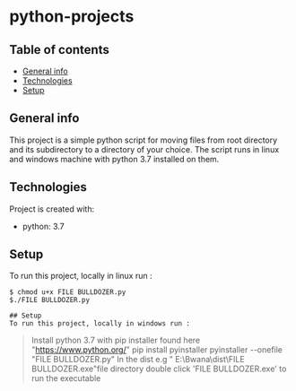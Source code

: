 # python-projects
## Table of contents
* [General info](#general-info)
* [Technologies](#technologies)
* [Setup](#setup)

## General info
This project is a simple python script for moving files from root directory and its subdirectory to a directory of your choice. The script runs in linux and windows machine with python 3.7 installed on them.
	
## Technologies
Project is created with:
* python: 3.7

	
## Setup
To run this project, locally in linux run :

```
$ chmod u+x FILE BULLDOZER.py
$./FILE BULLDOZER.py

## Setup
To run this project, locally in windows run :

```
> Install python 3.7 with pip installer found here "https://www.python.org/"
> pip install pyinstaller
> pyinstaller --onefile "FILE BULLDOZER.py"
In the dist e.g " E:\Bwana\dist\FILE BULLDOZER.exe"file directory double click 'FILE BULLDOZER.exe' to run the executable
